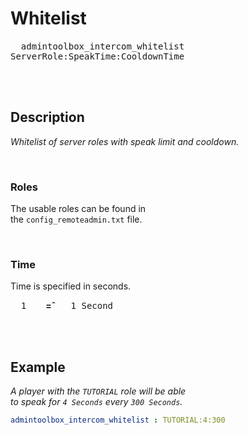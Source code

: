     
# Whitelist

<kbd>  admintoolbox_intercom_whitelist  </kbd>  
<kbd>  ServerRole:SpeakTime:CooldownTime  </kbd>

<br>
<br>

## Description

*Whitelist of server roles with speak limit and cooldown.*

<br>

### Roles

The usable roles can be found in <br>
the `config_remoteadmin.txt` file.

<br>

### Time

Time is specified in seconds.

<kbd>  1  </kbd>   **=̂**   <kbd>  1 Second  </kbd>

<br>
<br>

## Example

*A player with the `TUTORIAL` role will be able <br>
to speak for `4 Seconds` every `300 Seconds`.*

```yaml
admintoolbox_intercom_whitelist : TUTORIAL:4:300
```

<br>

